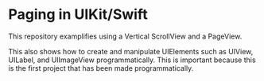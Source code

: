 # Paging in UIKit/Swift

This repository examplifies using a Vertical ScrollView and a PageView.

This also shows how to create and manipulate UIElements such as UIView, UILabel, and UIImageView programmatically. This is important because this is the first project that has been made programmatically.
